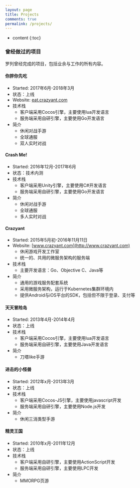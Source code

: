 ```yaml
---
layout: page
title: Projects
comments: true
permalink: /projects/
---
```


* content
{:toc}

### 曾经做过的项目
罗列曾经完成的项目，包括业余与工作的所有内容。

#### 你胖你先吃
* Started: 2017年6月-2018年3月
* 状态：上线
* Website: [eat.crazyant.com](http://eat.crazyant.com)
* 技术栈
  * 客户端采用Cocos引擎，主要使用lua开发语言
  * 服务端采用自研引擎，主要使用Go开发语言
* 简介
  * 休闲对战手游
  * 全球通服
  * 双人实时对战

#### Crash Me!
* Started: 2016年12月-2017年6月
* 状态：技术内测
* 技术栈
  * 客户端采用Unity引擎，主要使用C#开发语言
  * 服务端采用自研引擎，主要使用Go开发语言
* 简介
  * 休闲对战手游
  * 全球通服
  * 多人实时对战

#### Crazyant
* Started: 2015年5月初-2016年11月11日
* Website: [www.crazyant.com](http://www.crazyant.com)
   * 休闲游戏开发工作室
   * 统一的、共用的微服务架构的服务端
* 技术栈
   * 主要开发语言：Go、Objective C、Java等
* 简介
  * 通用的游戏服务配套系统
  * 采用微服务架构，运行于Kubernetes集群环境内
  * 提供Android与iOS平台的SDK，包括但不限于登录、支付等

#### 天天冒险岛
* Started: 2013年4月-2014年4月
* 状态：上线
* 技术栈
  * 客户端采用Cocos引擎，主要使用lua开发语言
  * 服务端采用自研引擎，主要使用Java开发语言
* 简介
  * 刀塔like手游

#### 进击的小怪兽
* Started: 2012年x月-2013年3月
* 状态：上线
* 技术栈
  * 客户端采用Cocos-JS引擎，主要使用javascript开发
  * 服务端采用自研引擎，主要使用Node.js开发
* 简介
  * 休闲三消类型手游

#### 精灵王国
* Started: 2010年x月-2011年12月
* 状态：上线
* 技术栈
  * 客户端采用自研引擎，主要使用ActionScript开发
  * 服务端采用自研引擎，主要使用LPC开发
* 简介
  * MMORPG页游
